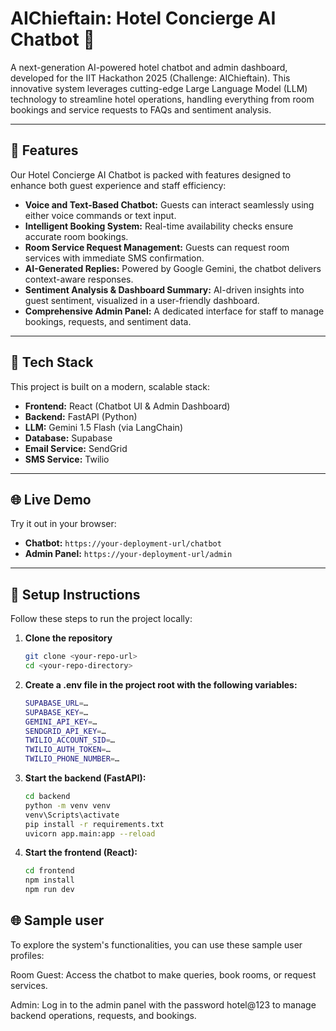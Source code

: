 # AIChieftain: Hotel Concierge AI Chatbot 🏨

A next-generation AI-powered hotel chatbot and admin dashboard, developed for the IIT Hackathon 2025 (Challenge: AIChieftain). This innovative system leverages cutting-edge Large Language Model (LLM) technology to streamline hotel operations, handling everything from room bookings and service requests to FAQs and sentiment analysis.

---

## 🚀 Features

Our Hotel Concierge AI Chatbot is packed with features designed to enhance both guest experience and staff efficiency:

- **Voice and Text-Based Chatbot:** Guests can interact seamlessly using either voice commands or text input.  
- **Intelligent Booking System:** Real-time availability checks ensure accurate room bookings.  
- **Room Service Request Management:** Guests can request room services with immediate SMS confirmation.  
- **AI-Generated Replies:** Powered by Google Gemini, the chatbot delivers context-aware responses.  
- **Sentiment Analysis & Dashboard Summary:** AI-driven insights into guest sentiment, visualized in a user-friendly dashboard.  
- **Comprehensive Admin Panel:** A dedicated interface for staff to manage bookings, requests, and sentiment data.

---

## 📄 Tech Stack

This project is built on a modern, scalable stack:

- **Frontend:** React (Chatbot UI & Admin Dashboard)  
- **Backend:** FastAPI (Python)  
- **LLM:** Gemini 1.5 Flash (via LangChain)  
- **Database:** Supabase  
- **Email Service:** SendGrid  
- **SMS Service:** Twilio  

---

## 🌐 Live Demo

Try it out in your browser:

- **Chatbot:** `https://your-deployment-url/chatbot`  
- **Admin Panel:** `https://your-deployment-url/admin`  

---

## 🔧 Setup Instructions

Follow these steps to run the project locally:

1. **Clone the repository**  
   ```bash
   git clone <your-repo-url>
   cd <your-repo-directory>

2. **Create a .env file in the project root with the following variables:**  
   ```bash
   SUPABASE_URL=…
   SUPABASE_KEY=…
   GEMINI_API_KEY=…
   SENDGRID_API_KEY=…
   TWILIO_ACCOUNT_SID=…
   TWILIO_AUTH_TOKEN=…
   TWILIO_PHONE_NUMBER=…


3. **Start the backend (FastAPI):**  
   ```bash
   cd backend
   python -m venv venv
   venv\Scripts\activate
   pip install -r requirements.txt
   uvicorn app.main:app --reload


4. **Start the frontend (React):**  
   ```bash
   cd frontend
   npm install
   npm run dev


## 🌐 Sample user
   To explore the system's functionalities, you can use these sample user profiles:

   Room Guest: Access the chatbot to make queries, book rooms, or request services.

   Admin: Log in to the admin panel with the password hotel@123 to manage backend operations, requests, and bookings.
   
